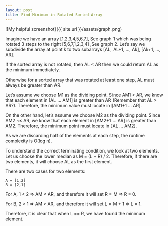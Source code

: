 ```yaml
---
layout: post
title: Find Minimum in Rotated Sorted Array
---
```

![My helpful screenshot]({{ site.url }}/assets/graph.png)

Imagine we have an array [1,2,3,4,5,6,7], See graph 1 which was being rotated 3 steps to the right [5,6,7,1,2,3,4] ,See graph 2. Let’s say we subdivide the array at point k to two subarrays [AL, AL+1, …, Ak], [Ak+1, …, AR].

If the sorted array is not rotated, then AL < AR then we could return AL as the minimum immediately.

Otherwise for a sorted array that was rotated at least one step, AL must always be greater than AR.

Let’s assume we choose M1 as the dividing point. Since AM1 > AR, we know that each element in [AL … AM1] is greater than AR (Remember that AL > AR?). Therefore, the minimum value must locate in [AM1+1 … AR].

On the other hand, let’s assume we choose M2 as the dividing point. Since AM2 ¬≤ AR, we know that each element in [AM2+1 … AR] is greater than AM2. Therefore, the minimum point must locate in [AL … AM2].

As we are discarding half of the elements at each step, the runtime complexity is O(log n).

To understand the correct terminating condition, we look at two elements. Let us choose the lower median as M = (L + R) / 2. Therefore, if there are two elements, it will choose AL as the first element.

There are two cases for two elements:

```
A = [1,2]
B = [2,1]
```
For A, 1 < 2 => AM < AR, and therefore it will set R = M => R = 0.

For B, 2 > 1 => AM > AR, and therefore it will set L = M + 1 => L = 1.

Therefore, it is clear that when L == R, we have found the minimum element.
